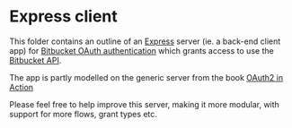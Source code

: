 # Express client

This folder contains an outline of an [Express](expressjs.com/) server (ie. a back-end client app) for [Bitbucket OAuth authentication](https://confluence.atlassian.com/bitbucket/oauth-on-bitbucket-cloud-238027431.html
) which grants access to use the [Bitbucket API](https://confluence.atlassian.com/bitbucket/use-the-bitbucket-cloud-rest-apis-222724129.html).

The app is partly modelled on the generic server from the book [OAuth2 in Action](https://www.manning.com/books/oauth-2-in-action)

Please feel free to help improve this server, making it more modular, with support for more flows, grant types etc.
